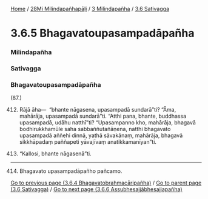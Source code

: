 
[Home](/) / [28Mi Milindapañhapāḷi](/tipitaka/28Mi.md) / [3 Milindapañha](/tipitaka/28Mi/3.md) / [3.6 Sativagga](/tipitaka/28Mi/3/3.6.md)

# 3.6.5 Bhagavatoupasampadāpañha

### Milindapañha

### Sativagga

### Bhagavatoupasampadāpañha

(87.)

412. Rājā āha—  “bhante nāgasena, upasampadā sundarā”ti? “Āma, mahārāja, upasampadā sundarā”ti. “Atthi pana, bhante, buddhassa upasampadā, udāhu natthī”ti? “Upasampanno kho, mahārāja, bhagavā bodhirukkhamūle saha sabbaññutañāṇena, natthi bhagavato upasampadā aññehi dinnā, yathā sāvakānaṃ, mahārāja, bhagavā sikkhāpadaṃ paññapeti yāvajīvaṃ anatikkamanīyan”ti.

413. “Kallosi, bhante nāgasenā”ti.

---

414. Bhagavato upasampadāpañho pañcamo.



[Go to previous page (3.6.4 Bhagavatobrahmacāripañha)](/tipitaka/28Mi/3/3.6/3.6.4.md) / [Go to parent page (3.6 Sativagga)](/tipitaka/28Mi/3/3.6.md) / [Go to next page (3.6.6 Assubhesajjābhesajjapañha)](/tipitaka/28Mi/3/3.6/3.6.6.md)


